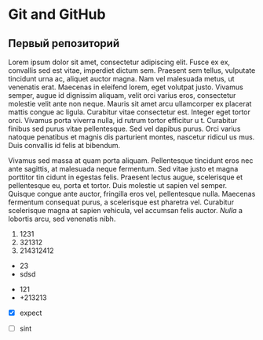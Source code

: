 # Git and GitHub

## Первый репозиторий

Lorem ipsum dolor sit amet, consectetur adipiscing elit. Fusce ex ex, convallis sed est vitae, imperdiet dictum sem.
Praesent sem tellus,
vulputate tincidunt urna ac, aliquet auctor magna. Nam vel malesuada metus, ut venenatis erat. Maecenas in eleifend
lorem, eget volutpat justo.
Vivamus semper, augue id dignissim aliquam, velit orci varius eros, consectetur molestie velit ante non neque. Mauris
sit amet arcu ullamcorper ex
placerat mattis congue ac ligula. Curabitur vitae consectetur est. Integer eget tortor orci. Vivamus porta viverra
nulla, id rutrum tortor efficitur u
t. Curabitur finibus sed purus vitae pellentesque. Sed vel dapibus purus. Orci varius natoque penatibus et magnis dis
parturient montes, nascetur ridicul
us mus. Duis convallis id felis at bibendum.

Vivamus sed massa at quam porta aliquam. Pellentesque tincidunt eros nec ante sagittis, at malesuada neque fermentum.
Sed vitae justo et magna porttitor tin
cidunt in egestas felis. Praesent lectus augue, scelerisque et pellentesque eu, porta et tortor. Duis molestie ut sapien
vel semper. Quisque congue ante auctor,
fringilla eros vel, pellentesque nulla. Maecenas fermentum consequat purus, a scelerisque est pharetra vel. Curabitur
scelerisque magna at sapien vehicula, vel
accumsan felis auctor. *Nulla* a lobortis arcu, sed venenatis nibh.

1. 1231
2. 321312
3. 214312412

* 23
* sdsd

+ 121
+ +213213
- [x]  expect
- [ ]  sint 

